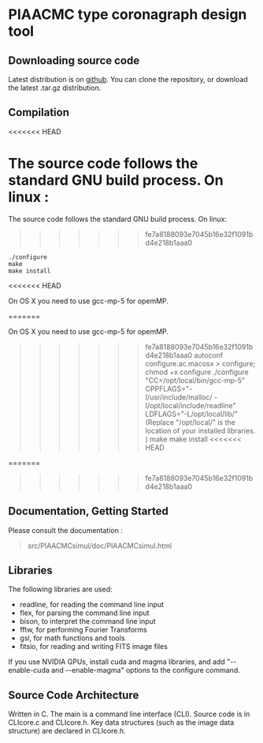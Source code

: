 # PIAACMC type coronagraph design tool

## Downloading source code
Latest distribution is on [github](https://github.com/oguyon/PIAACMCdesign).
You can clone the repository, or download the latest .tar.gz distribution.

## Compilation
<<<<<<< HEAD

The source code follows the standard GNU build process. On linux :
=======
The source code follows the standard GNU build process.  On linux:
>>>>>>> fe7a8188093e7045b16e32f1091bd4e218b1aaa0

    ./configure
    make
    make install
<<<<<<< HEAD


On OS X you need to use gcc-mp-5 for opemMP.

=======
	
On OS X you need to use gcc-mp-5 for opemMP.
>>>>>>> fe7a8188093e7045b16e32f1091bd4e218b1aaa0
	autoconf configure.ac.macosx > configure; chmod +x configure
	./configure "CC=/opt/local/bin/gcc-mp-5" CPPFLAGS="-I/usr/include/malloc/ -I/opt/local/include/readline" LDFLAGS="-L/opt/local/lib/"
(Replace "/opt/local/" is the location of your installed libraries. )
    make
    make install
<<<<<<< HEAD


=======
	
>>>>>>> fe7a8188093e7045b16e32f1091bd4e218b1aaa0
## Documentation, Getting Started

Please consult the documentation :  

 > src/PIAACMCsimul/doc/PIAACMCsimul.html


## Libraries

The following libraries are used:
- readline, for reading the command line input
- flex, for parsing the command line input
- bison, to interpret the command line input
- fftw, for performing Fourier Transforms
- gsl, for math functions and tools
- fitsio, for reading and writing FITS image files

If you use NVIDIA GPUs, install cuda and magma libraries, and add "--enable-cuda and --enable-magma" options to the configure command.


## Source Code Architecture 

Written in C.
The main is a command line interface (CLI). Source code is in CLIcore.c and CLIcore.h.
Key data structures (such as the image data structure) are declared in CLIcore.h.

